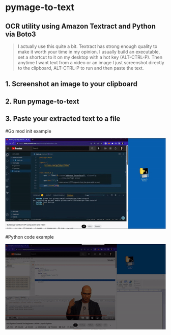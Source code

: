 # pymage-to-text
## OCR utility using Amazon Textract and Python via Boto3
>  I actually use this quite a bit. Textract has strong enough quality to make it worth your time in my opinion.
>  I usually build an executable, set a shortcut to it on my desktop with a hot key (ALT-CTRL-P).  Then anytime I want text from a video or an image I just screenshot directly to the clipboard, ALT-CTRL-P to run and then paste the text.

## 1. Screenshot an image to your clipboard
## 2. Run pymage-to-text
## 3. Paste your extracted text to a file

#Go mod init example

![](https://github.com/karlpothast/pymage-to-text/blob/master/documentation/gomodinit.gif)

#Python code example

![](https://github.com/karlpothast/pymage-to-text/blob/master/documentation/python.gif)
